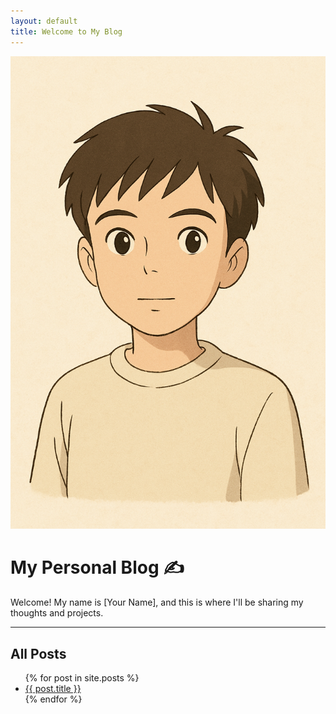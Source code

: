 ```yaml
---
layout: default
title: Welcome to My Blog
---
```


![A photo of me](assets/me.png)

# My Personal Blog ✍️

Welcome! My name is [Your Name], and this is where I'll be sharing my thoughts and projects. 

---

## All Posts

<ul>
  {% for post in site.posts %}
    <li>
      <a href="{{ post.url }}">{{ post.title }}</a>
    </li>
  {% endfor %}
</ul>
